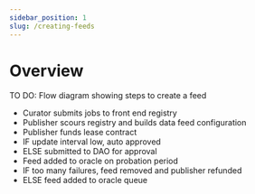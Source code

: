 ```yaml
---
sidebar_position: 1
slug: /creating-feeds
---
```


# Overview

TO DO: Flow diagram showing steps to create a feed

- Curator submits jobs to front end registry
- Publisher scours registry and builds data feed configuration
- Publisher funds lease contract
- IF update interval low, auto approved
- ELSE submitted to DAO for approval
- Feed added to oracle on probation period
- IF too many failures, feed removed and publisher refunded
- ELSE feed added to oracle queue
